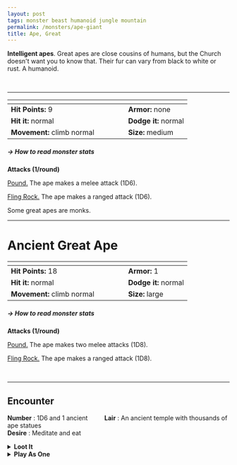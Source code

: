 ```yaml
---
layout: post
tags: monster beast humanoid jungle mountain
permalink: /monsters/ape-giant
title: Ape, Great
---
```


**Intelligent apes**. Great apes are close cousins of humans, but the Church doesn't want you to know that. Their fur can vary from black to white or rust. A humanoid.

<br>

---

|  <span style="display: inline-block; width:250px"></span>  |  |
| -------- | --------|
| **Hit Points:** 9 | **Armor:** none |
| **Hit it:** normal | **Dodge it:** normal |
| **Movement:** climb normal  |  **Size:** medium | 

##### <span class="tooltip" data-tooltip="Armor = damage reduction · · · Easy/Normal/Hard = roll above 10/15/20 to beat">→ How to read monster stats</span>


**Attacks (1/round)**

<ins>Pound.</ins> The ape makes a melee attack (1D6).

<ins>Fling Rock.</ins> The ape makes a ranged attack (1D6).

Some great apes are monks. 

---

# Ancient Great Ape

|  <span style="display: inline-block; width:250px"></span>  |  |
| -------- | --------|
| **Hit Points:** 18 | **Armor:** 1 |
| **Hit it:** normal | **Dodge it:** normal |
| **Movement:** climb normal  |  **Size:** large | 

##### <span class="tooltip" data-tooltip="Armor = damage reduction · · · Easy/Normal/Hard = roll above 10/15/20 to beat">→ How to read monster stats</span>


**Attacks (1/round)**

<ins>Pound.</ins> The ape makes two melee attacks (1D8).

<ins>Fling Rock.</ins> The ape makes a ranged attack (1D8).

<br>

---

## Encounter

**Number** : 1D6 and 1 ancient <span style="display: inline-block; width:30px"></span>
**Lair** : An ancient temple with thousands of ape statues<span style="display: inline-block; width:30px"></span> <br>
**Desire** : Meditate and eat


<details markdown="1">
<summary style="font-weight: bold;">Loot It</summary>
Most apes have no desire for material possessions besides jewelry and tools. Roll a D6 twice, you find:

1. Nothing
2. Nothing
3. Nothing.
4. A gourd full of alcohol.
5. A bronze bracelet worth a [purse of silver](/2024/06/26/currency/).
6. A gold earing worth a [purse of gold](/2024/06/26/currency/).

</details>

<details markdown="1">
<summary style="font-weight: bold;">Play As One</summary>
The [Ape](/class/ape) class.
</details>
